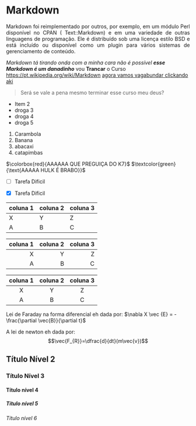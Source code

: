 # Markdown
 <p align="justify">  Markdown foi reimplementado por outros, por exemplo, em um módulo Perl disponível no CPAN ( Text::Markdown) e em uma variedade de outras linguagens de programação. Ele é distribuído sob uma licença estilo BSD e está incluído ou disponível como um plugin para vários sistemas de gerenciamento de conteúdo. </p>
 
 *Markdown tá tirando onda com a minha cara não é possível*
 ***esse Markdown é um danadinho***
 vou **Trancar** o Curso     <https://pt.wikipedia.org/wiki/Markdown>        [agora vamos vagabundar clickando aki](https://www.youtube.com)
 
 
 > Será se vale a pena mesmo terminar esse curso meu deus?
 
 
 * Item 2
 * droga 3
 * droga 4
 * droga 5
1. Carambola
2. Banana
3. abacaxi
4. catapimbas

$\colorbox{red}{AAAAAA QUE PREGUIÇA DO K7}$
$\textcolor{green}{\text{AAAAA HULK É BRABO}}$


- [ ] Tarefa Dificil 
- [x] Tarefa Dificil



| coluna 1 | coluna 2 | coluna 3 |
| --- | --- | --- |
| X | Y | Z |
| A | B | C |





| coluna 1 | coluna 2 | coluna 3 |
|---:|---:|---:|
| X | Y | Z |
| A | B | C |


| coluna 1 | coluna 2 | coluna 3 |
|:---:|:---:|:---:|
| X | Y | Z |
| A | B | C |


Lei de Faraday na forma diferencial eh dada por:  $\nabla X \vec {E} = - \frac{\partial \vec{B}}{\partial t}$

A lei de newton eh dada por:  $$\vec{F_{R}}=\dfrac{d}{dt}(m\vec{v})$$


## Título Nível 2
### Título Nível 3 
#### Título nível 4
##### Título nível 5
###### Título nível 6
